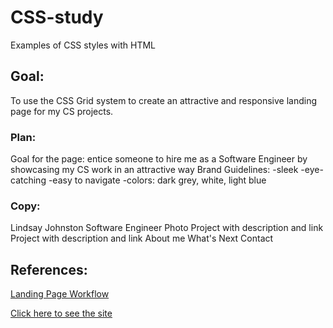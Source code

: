 # CSS-study
Examples of CSS styles with HTML

## Goal:
To use the CSS Grid system to create an attractive and responsive landing page for my CS projects.

### Plan:
Goal for the page: entice someone to hire me as a Software Engineer by showcasing my CS work in an attractive way
Brand Guidelines:
-sleek
-eye-catching
-easy to navigate
-colors: dark grey, white, light blue

### Copy:
Lindsay Johnston
Software Engineer
Photo
Project with description and link
Project with description and link
About me
What's Next
Contact


## References:

[Landing Page Workflow](https://cdn.dribbble.com/users/630469/screenshots/2887831/attachments/597093/the-landing-page-creation-workflow.pdf)

[Click here to see the site](https://lindsayjohnston.github.io/CSS-study/)

